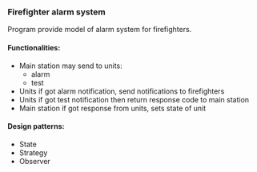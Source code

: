 ### Firefighter alarm system

Program provide model of alarm system for firefighters.

#### Functionalities:
- Main station may send to units:
    - alarm
    - test
- Units if got alarm notification, send notifications to firefighters
- Units if got test notification then return response code to main station
- Main station if got response from units, sets state of unit

#### Design patterns:
- State
- Strategy
- Observer
